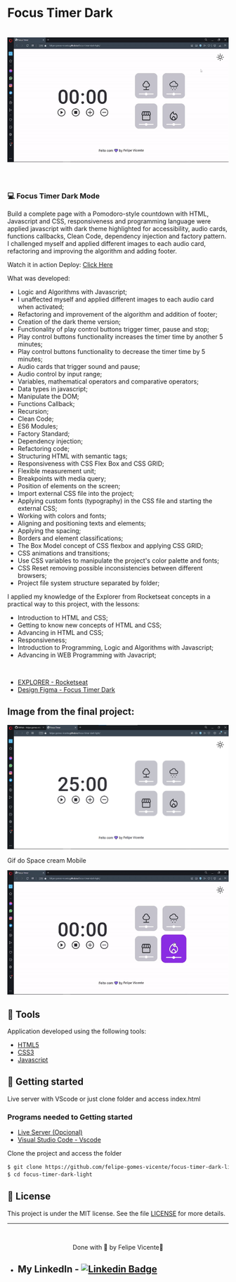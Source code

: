 # Focus Timer Dark

<h1 align="center">
    <img alt="Gif of the finished project Focus Timer Dark" title="gif" src="./images/focus-timer.gif" />
</h1>

<br>

### 💻 Focus Timer Dark Mode

Build a complete page with a Pomodoro-style countdown with HTML, Javascript and CSS, 
responsiveness and programming language were applied javascript with dark theme 
highlighted for accessibility, audio cards, functions callbacks, Clean Code, 
dependency injection and factory pattern.
I challenged myself and applied different images to each audio card, refactoring 
and improving the algorithm and adding footer.

Watch it in action Deploy: [Click Here](https://felipe-gomes-vicente.github.io/focus-timer-dark-light/)

What was developed:

- Logic and Algorithms with Javascript;
- I unaffected myself and applied different images to each audio card when activated;
- Refactoring and improvement of the algorithm and addition of footer;
- Creation of the dark theme version;
- Functionality of play control buttons trigger timer, pause and stop;
- Play control buttons functionality increases the timer time by another 5 minutes;
- Play control buttons functionality to decrease the timer time by 5 minutes;
- Audio cards that trigger sound and pause;
- Audio control by input range;
- Variables, mathematical operators and comparative operators;
- Data types in javascript;
- Manipulate the DOM;
- Functions Callback;
- Recursion;
- Clean Code;
- ES6 Modules;
- Factory Standard;
- Dependency injection;
- Refactoring code;
- Structuring HTML with semantic tags;
- Responsiveness with CSS Flex Box and CSS GRID;
- Flexible measurement unit;
- Breakpoints with media query;
- Position of elements on the screen;
- Import external CSS file into the project;
- Applying custom fonts (typography) in the CSS file and starting the external CSS;
- Working with colors and fonts;
- Aligning and positioning texts and elements;
- Applying the spacing;
- Borders and element classifications;
- The Box Model concept of CSS flexbox and applying CSS GRID;
- CSS animations and transitions;
- Use CSS variables to manipulate the project's color palette and fonts;
- CSS Reset removing possible inconsistencies between different browsers;
- Project file system structure separated by folder;

I applied my knowledge of the Explorer from Rocketseat concepts in a practical way 
to this project, with the lessons:

- Introduction to HTML and CSS;
- Getting to know new concepts of HTML and CSS;
- Advancing in HTML and CSS;
- Responsiveness;
- Introduction to Programming, Logic and Algorithms with Javascript;
- Advancing in WEB Programming with Javacript;
  
<br />

- [EXPLORER - Rocketseat](https://www.rocketseat.com.br/explorer)
- [Design Figma - Focus Timer Dark](https://www.figma.com/file/fWDqeHD7LozcLUQFGU7ItC/Stage-05---Dark-Mode-FocusTimer-(Copy))

## Image from the final project:
 <img alt="Print Focus Timer Dark" title=" Landing page" src="./images/focus-timer-print.png" />

 <br />

 <p>Gif do Space cream Mobile</p>
<img alt="Print Focus Timer Dark mobile" title=" Landing page" src="./images/focus-timer-mobile.gif" />

## 🧪 Tools

Application developed using the following tools:

- [HTML5](https://www.w3schools.com/html/default.asp)
- [CSS3](https://www.w3schools.com/css/default.asp)
- [Javascript](https://developer.mozilla.org/pt-BR/docs/Web/JavaScript)

## 🚀 Getting started

Live server with VScode or just clone folder and access index.html

### Programs needed to Getting started

- [Live Server (Opcional)](https://marketplace.visualstudio.com/items?itemName=ritwickdey.LiveServer)
- [Visual Studio Code - Vscode](https://code.visualstudio.com/)

Clone the project and access the folder

```bash
$ git clone https://github.com/felipe-gomes-vicente/focus-timer-dark-light.git
$ cd focus-timer-dark-light
```


## 📝 License

This project is under the MIT license. See the file [LICENSE](LICENSE.md) for more details.

---

&nbsp;

<p align="center">Done with 💜 by Felipe Vicente👋</p>

- ## My LinkedIn - [![Linkedin Badge](https://img.shields.io/badge/-FelipeVicente-blue?style=flat-square&logo=Linkedin&logoColor=white&link=https://www.linkedin.com/in/felipe-gomes-vicente/)](https://www.linkedin.com/in/felipe-gomes-vicente/)